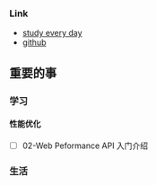 ### Link
- [study every day](https://github.com/cuixiaorui/study-every-day/issues)
- [github](https://github.com/jtr354)

## 重要的事

### 学习
#### 性能优化
- [ ] 02-Web Peformance API 入门介绍


### 生活


